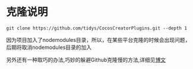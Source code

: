 # 克隆说明
```
git clone https://github.com/tidys/CocosCreatorPlugins.git --depth 1

```
因为项目加入了nodemodules目录，所以，在某些平台克隆的时候会出现问题，后期将取消nodemodules目录的加入

另外还有一种取巧的办法,巧妙的躲避Github克隆慢的方法,详细见[博文](https://www.jianshu.com/p/d437a5674625)
